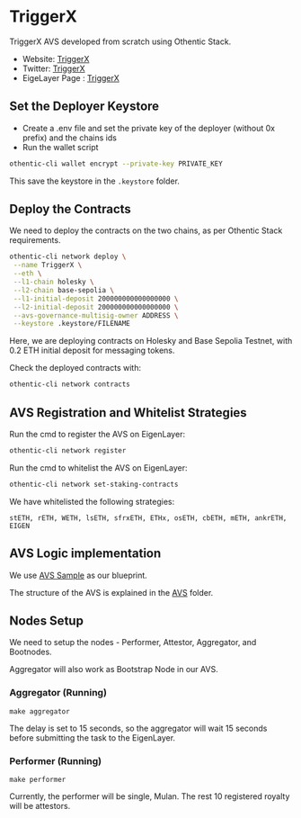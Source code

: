 # TriggerX
TriggerX AVS developed from scratch using Othentic Stack.

- Website: [TriggerX](https://www.triggerx.network/)
- Twitter: [TriggerX](https://x.com/TriggerXnetwork)
- EigeLayer Page : [TriggerX](https://holesky.eigenlayer.xyz/avs/0x0c77b6273f4852200b17193837960b2f253518fc/operator-set/4294967295)


## Set the Deployer Keystore

- Create a .env file and set the private key of the deployer (without 0x prefix) and the chains ids
- Run the wallet script

```bash
othentic-cli wallet encrypt --private-key PRIVATE_KEY
```

This save the keystore in the `.keystore` folder.

## Deploy the Contracts
We need to deploy the contracts on the two chains, as per Othentic Stack requirements.

```bash
othentic-cli network deploy \
 --name TriggerX \
 --eth \
 --l1-chain holesky \
 --l2-chain base-sepolia \
 --l1-initial-deposit 200000000000000000 \
 --l2-initial-deposit 200000000000000000 \
 --avs-governance-multisig-owner ADDRESS \
 --keystore .keystore/FILENAME
```

Here, we are deploying contracts on Holesky and Base Sepolia Testnet, with 0.2 ETH initial deposit for messaging tokens.


Check the deployed contracts with:

```bash
othentic-cli network contracts
```

## AVS Registration and Whitelist Strategies

Run the cmd to register the AVS on EigenLayer:

```bash
othentic-cli network register
```

Run the cmd to whitelist the AVS on EigenLayer:

```bash
othentic-cli network set-staking-contracts
```

We have whitelisted the following strategies:

```
stETH, rETH, WETH, lsETH, sfrxETH, ETHx, osETH, cbETH, mETH, ankrETH, EIGEN
```

## AVS Logic implementation

We use [AVS Sample](https://github.com/Othentic-Labs/avs-examples/tree/main/simple-price-oracle-avs-go-example) as our blueprint.

The structure of the AVS is explained in the [AVS](avs/README.md) folder.

## Nodes Setup

We need to setup the nodes - Performer, Attestor, Aggregator, and Bootnodes.

Aggregator will also work as Bootstrap Node in our AVS.

### Aggregator (Running)

```
make aggregator
```

The delay is set to 15 seconds, so the aggregator will wait 15 seconds before submitting the task to the EigenLayer.

### Performer (Running)

```
make performer
```

Currently, the performer will be single, Mulan. The rest 10 registered royalty will be attestors.